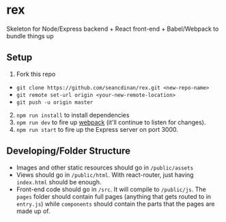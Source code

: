 # rex
Skeleton for Node/Express backend + React front-end + Babel/Webpack to bundle things up

## Setup
1. Fork this repo
  - ```git clone https://github.com/seancdinan/rex.git <new-repo-name>```
  - ```git remote set-url origin <your-new-remote-location>```
  - ```git push -u origin master```
2. ```npm run install``` to install dependencies
3. ```npm run dev``` to fire up [webpack](https://webpack.github.io/) (it'll continue to listen for changes).
4. ```npm run start``` to fire up the Express server on port 3000.

## Developing/Folder Structure
- Images and other static resources should go in ```/public/assets```
- Views should go in ```/public/html```. With react-router, just having ```index.html``` should be enough.
- Front-end code should go in ```/src```. It will compile to ```/public/js```. The ```pages``` folder should contain full pages (anything that gets routed to in ```entry.js```) while ```components``` should contain the parts that the pages are made up of.
